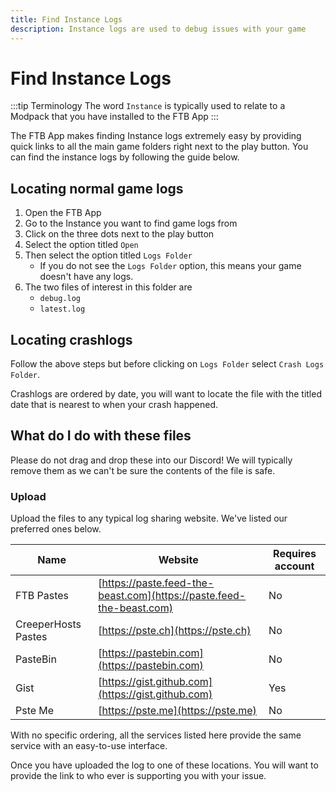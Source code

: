 ```yaml
---
title: Find Instance Logs
description: Instance logs are used to debug issues with your game
---
```


# Find Instance Logs

:::tip Terminology
The word `Instance` is typically used to relate to a Modpack that you have installed to the FTB App
:::

The FTB App makes finding Instance logs extremely easy by providing quick links to all the main game folders right next to the play button. You can find the instance logs by following the guide below.

## Locating normal game logs

1. Open the FTB App
2. Go to the Instance you want to find game logs from
3. Click on the three dots next to the play button
4. Select the option titled `Open`
5. Then select the option titled `Logs Folder`
    - If you do not see the `Logs Folder` option, this means your game doesn't have any logs.
6. The two files of interest in this folder are
    - `debug.log`
    - `latest.log`

## Locating crashlogs

Follow the above steps but before clicking on `Logs Folder` select `Crash Logs Folder`.

Crashlogs are ordered by date, you will want to locate the file with the titled date that is nearest to when your crash happened.

## What do I do with these files

Please do not drag and drop these into our Discord! We will typically remove them as we can't be sure the contents of the file is safe.

### Upload

Upload the files to any typical log sharing website. We've listed our preferred ones below.

| Name                | Website                                                              | Requires account |
|---------------------|----------------------------------------------------------------------|------------------|
| FTB Pastes          | [https://paste.feed-the-beast.com](https://paste.feed-the-beast.com) | No               |
| CreeperHosts Pastes | [https://pste.ch](https://pste.ch)                                   | No               |
| PasteBin            | [https://pastebin.com](https://pastebin.com)                         | No               |
| Gist                | [https://gist.github.com](https://gist.github.com)                   | Yes              |
| Pste Me             | [https://pste.me](https://pste.me)                                   | No               |

With no specific ordering, all the services listed here provide the same service with an easy-to-use interface.

Once you have uploaded the log to one of these locations. You will want to provide the link to who ever is supporting you with your issue.
